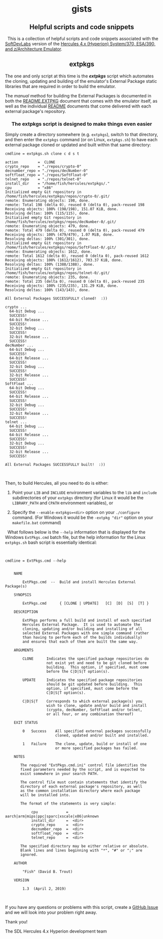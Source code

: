 <h1 align=center>gists</h1>

<h2 align=center>Helpful scripts and code snippets</h2>

&nbsp;
This is a collection of helpful scripts and code snippets associated with the [SoftDevLabs](http://www.softdevlabs.com) version of the [Hercules 4.x (Hyperion) System/370, ESA/390, and z/Architecture Emulator](https://github.com/SDL-Hercules-390/hyperion).

<h2 align=center>extpkgs</h2>

The one and only script at this time is the _**extpkgs**_ script which automates the cloning, updating and building of the emulator's External Package static libraries that are required in order to build the emulator.

The _manual_ method for building the External Packages is documented in both the [README.EXTPKG](https://github.com/SDL-Hercules-390/hyperion/blob/master/README.EXTPKG) document that comes with the emulator itself, as well as the individual [README](https://github.com/SDL-Hercules-390/crypto/blob/master/README.md) documents that come delivered with each external package's repository.

<h3 align=center>The extpkgs script is designed to make things even easier</h3>

Simply create a directory somewhere (e.g. `extpkgs`), switch to that directory, and then enter the `extpkgs` command (or on Linux, `extpkgs.sh`) to have each external package cloned or updated and built within that same directory:


````
cmdline = extpkgs.sh clone c d s t

action         =  CLONE
crypto_repo    = "./repos/crypto-0"
decnumber_repo = "./repos/decNumber-0"
softfloat_repo = "./repos/SoftFloat-0"
telnet_repo    = "./repos/telnet-0"
install_dir    = "/home/fish/hercules/extpkgs/."
cpu            = "x86"
Initialized empty Git repository in /home/fish/hercules/extpkgs/repos/crypto-0/.git/
remote: Enumerating objects: 198, done.
remote: Total 198 (delta 0), reused 0 (delta 0), pack-reused 198
Receiving objects: 100% (198/198), 151.07 KiB, done.
Resolving deltas: 100% (115/115), done.
Initialized empty Git repository in /home/fish/hercules/extpkgs/repos/decNumber-0/.git/
remote: Enumerating objects: 479, done.
remote: Total 479 (delta 0), reused 0 (delta 0), pack-reused 479
Receiving objects: 100% (479/479), 1.07 MiB, done.
Resolving deltas: 100% (301/301), done.
Initialized empty Git repository in /home/fish/hercules/extpkgs/repos/SoftFloat-0/.git/
remote: Enumerating objects: 1612, done.
remote: Total 1612 (delta 0), reused 0 (delta 0), pack-reused 1612
Receiving objects: 100% (1612/1612), 703.37 KiB, done.
Resolving deltas: 100% (1388/1388), done.
Initialized empty Git repository in /home/fish/hercules/extpkgs/repos/telnet-0/.git/
remote: Enumerating objects: 235, done.
remote: Total 235 (delta 0), reused 0 (delta 0), pack-reused 235
Receiving objects: 100% (235/235), 131.29 KiB, done.
Resolving deltas: 100% (143/143), done.

All External Packages SUCCESSFULLY cloned!  :))

crypto ...
  64-bit Debug ...
  SUCCESS!
  64-bit Release ...
  SUCCESS!
  32-bit Debug ...
  SUCCESS!
  32-bit Release ...
  SUCCESS!
decNumber ...
  64-bit Debug ...
  SUCCESS!
  64-bit Release ...
  SUCCESS!
  32-bit Debug ...
  SUCCESS!
  32-bit Release ...
  SUCCESS!
SoftFloat ...
  64-bit Debug ...
  SUCCESS!
  64-bit Release ...
  SUCCESS!
  32-bit Debug ...
  SUCCESS!
  32-bit Release ...
  SUCCESS!
telnet ...
  64-bit Debug ...
  SUCCESS!
  64-bit Release ...
  SUCCESS!
  32-bit Debug ...
  SUCCESS!
  32-bit Release ...
  SUCCESS!

All External Packages SUCCESSFULLY built!  :))
````

&nbsp;

Then, to build Hercules, all you need to do is either:

1. Point your `LIB` and `INCLUDE` environment variables to the `lib` and `include` subdirectories of your `extpkgs` directory (for Linux it would be the `LIBRARY_PATH` and `CPATH` environment variables), or

2. Specify the `--enable-extpkgs=<dir>` option on your `./configure` command. (For Windows it would be the `-extpkg "dir"` option on your `makefile.bat` command)

&nbsp;
What follows below is the `--help` information that is displayed for the Windows `ExtPkgs.cmd` batch file, but the help information for the Linux `extpkgs.sh` bash script is essentially identical:

&nbsp;

````
cmdline = ExtPkgs.cmd --help


    NAME

        ExtPkgs.cmd  --  Build and install Hercules External Package(s)

    SYNOPSIS

        ExtPkgs.cmd      { [CLONE | UPDATE]   [C]  [D]  [S]  [T] }

    DESCRIPTION

        ExtPkgs performs a full build and install of each specified
        Hercules External Package.  It is used to automate the
        cloning, updating and/or building and installing of all
        selected External Packages with one simple command (rather
        than having to perform each of the builds individually)
        and ensures that each of them are built the same way.

    ARGUMENTS

        CLONE      Indicates the specified package repositories do
                   not exist yet and need to be git cloned before
                   building.  This option, if specified, must come
                   before the C|D|S|T option(s).

        UPDATE     Indicates the specified package repositories
                   should be git updated before building.  This
                   option, if specified, must come before the
                   C|D|S|T option(s).

        C|D|S|T    Corresponds to which external package(s) you
                   wish to clone, update and/or build and install
                   (crypto, decNumber, SoftFloat and/or telnet,
                   or all four, or any combination thereof)

    EXIT STATUS

        0   Success    All specified external packages successfully
                       cloned, updated and/or built and installed.

        1   Failure    The clone, update, build or install of one
                       or more specified packages has failed.

    NOTES

       The required "ExtPkgs.cmd.ini" control file identifies the
       fixed parameters needed by the script, and is expected to
       exist somewhere in your search PATH.

       The control file must contain statements that identify the
       directory of each external package's repository, as well
       as the common installation directory where each package
       will be installed into.

       The format of the statements is very simple:

            cpu             =  aarch|arm|mips|ppc|sparc|xscale|x86|unknown
            install_dir     =  <dir>
            crypto_repo     =  <dir>
            decnumber_repo  =  <dir>
            softfloat_repo  =  <dir>
            telnet_repo     =  <dir>

       The specified directory may be either relative or absolute.
       Blank lines and lines beginning with "*", "#" or ";" are
       ignored.

    AUTHOR

        "Fish" (David B. Trout)

    VERSION

        1.3  (April 2, 2019)
````

&nbsp;

If you have any questions or problems with this script, create a [GitHub Issue](https://github.com/SDL-Hercules-390/gists/issues) and we will look into your problem right away.

Thank you!

The SDL Hercules 4.x Hyperion development team
